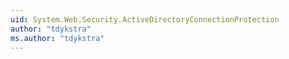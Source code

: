 ```yaml
---
uid: System.Web.Security.ActiveDirectoryConnectionProtection
author: "tdykstra"
ms.author: "tdykstra"
---
```


